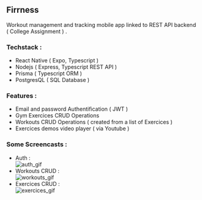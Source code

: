 ## Firrness

Workout management and tracking mobile app linked to REST API backend ( College Assignment ) .

### Techstack :

- React Native ( Expo, Typescript )
- Nodejs ( Express, Typescript REST API )
- Prisma ( Typescript ORM )
- PostgresQL ( SQL Database )

### Features :

- Email and password Authentification ( JWT )
- Gym Exercices CRUD Operations
- Workouts CRUD Operations ( created from a list of Exercices )
- Exercices demos video player ( via Youtube )

### Some Screencasts :

- Auth :  
  ![auth_gif](https://media.giphy.com/media/j8s4J4DBa5xaf28ZSd/giphy.gif)
- Workouts CRUD :  
  ![workouts_gif](https://media.giphy.com/media/KVJeRQ9f7YaIkQOtJw/giphy.gif)
- Exercices CRUD :  
  ![exercices_gif](https://media.giphy.com/media/KoPBllgfHmSP99trzg/giphy.gif)
